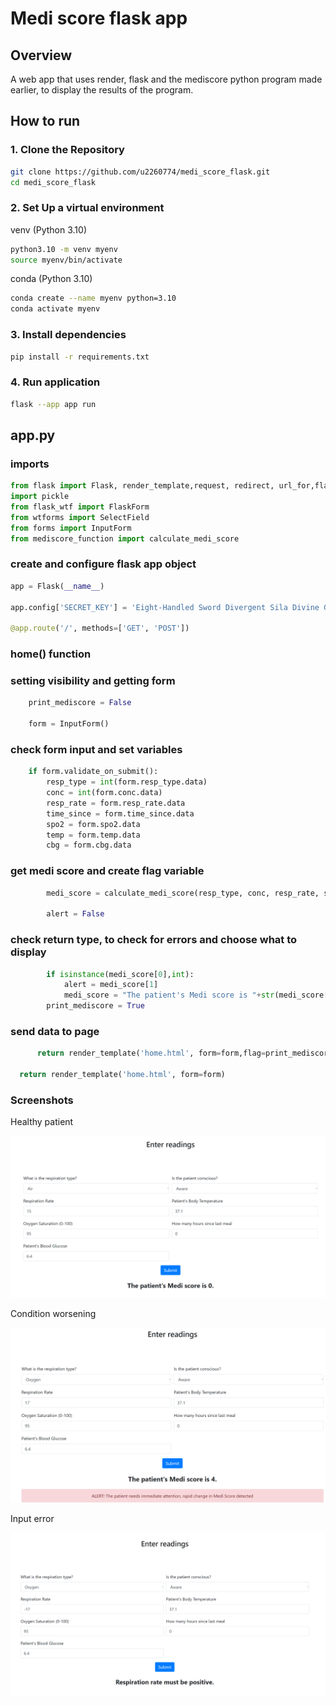 # Medi score flask app

## Overview

A web app that uses render, flask and the mediscore python program made earlier, to display the results of the program.

## How to run

### 1. Clone the Repository

```bash
git clone https://github.com/u2260774/medi_score_flask.git
cd medi_score_flask
```

### 2. Set Up a virtual environment 

venv (Python 3.10)
```bash
python3.10 -m venv myenv
source myenv/bin/activate
```

conda (Python 3.10)
```bash
conda create --name myenv python=3.10
conda activate myenv
```

### 3. Install dependencies

```bash
pip install -r requirements.txt
```

### 4. Run application

```bash
flask --app app run
```

## app.py

### imports
```python
from flask import Flask, render_template,request, redirect, url_for,flash
import pickle
from flask_wtf import FlaskForm
from wtforms import SelectField
from forms import InputForm
from mediscore_function import calculate_medi_score
```

### create and configure flask app object
```python
app = Flask(__name__)

app.config['SECRET_KEY'] = 'Eight-Handled Sword Divergent Sila Divine General Mahoraga'

@app.route('/', methods=['GET', 'POST'])
```
### home() function
### setting visibility and getting form
```python
    print_mediscore = False

    form = InputForm()
```
### check form input and set variables
```python
    if form.validate_on_submit():
        resp_type = int(form.resp_type.data)
        conc = int(form.conc.data)
        resp_rate = form.resp_rate.data
        time_since = form.time_since.data
        spo2 = form.spo2.data
        temp = form.temp.data
        cbg = form.cbg.data
```
### get medi score and create flag variable
```python
        medi_score = calculate_medi_score(resp_type, conc, resp_rate, spo2, temp, cbg, time_since)

        alert = False
```

### check return type, to check for errors and choose what to display
```python
        if isinstance(medi_score[0],int):
            alert = medi_score[1]
            medi_score = "The patient's Medi score is "+str(medi_score[0])+"."
        print_mediscore = True
```
### send data to page
```python
      return render_template('home.html', form=form,flag=print_mediscore,medi_score=medi_score,alert=alert)

  return render_template('home.html', form=form)
```
### Screenshots

Healthy patient

![Healthy patient's medi score](/mediscore_flask/screenshots/healthy_patient.png?raw=true)

Condition worsening

![Change in medi score](/mediscore_flask/screenshots/mediscore_change.png?raw=true)

Input error

![Input error](/mediscore_flask/screenshots/input_error.png?raw=true)

